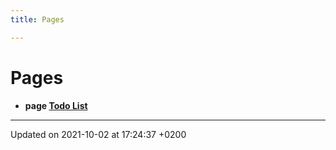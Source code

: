 ```yaml
---
title: Pages

---
```


# Pages




* **page [Todo List](/docs/api/pages/todo#page-todo)** 



-------------------------------

Updated on 2021-10-02 at 17:24:37 +0200
